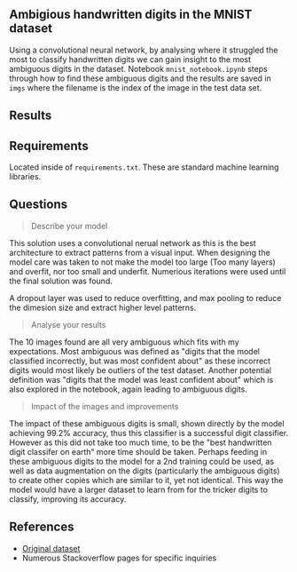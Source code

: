 ## Ambigious handwritten digits in the MNIST dataset

Using a convolutional neural network, by analysing where it struggled the most to classify handwritten digits we can gain insight to the most ambiguous digits in the dataset. Notebook `mnist_notebook.ipynb` steps through how to find these ambiguous digits and the results are saved in `imgs` where the filename is the index of the image in the test data set.

## Results

## Requirements

Located inside of `requirements.txt`. These are standard machine learning libraries.

## Questions

> Describe your model

This solution uses a convolutional nerual network as this is the best architecture to extract patterns from a visual input. When designing the model care was taken to not make the model too large (Too many layers) and overfit, nor too small and underfit. Numerious iterations were used until the final solution was found.

A dropout layer was used to reduce overfitting, and max pooling to reduce the dimesion size and extract higher level patterns.

> Analyse your results

The 10 images found are all very ambiguous which fits with my expectations. Most ambiguous was defined as "digits that the model classified incorrectly, but was most confident about" as these incorrect digits would most likely be outliers of the test dataset. Another potential definition was "digits that the model was least confident about" which is also explored in the notebook, again leading to ambiguous digits.

> Impact of the images and improvements

The impact of these ambiguous digits is small, shown directly by the model achieving 99.2% accuracy, thus this classifier is a successful digit classifier. However as this did not take too much time, to be the "best handwritten digit classifer on earth" more time should be taken. Perhaps feeding in these ambiguous digits to the model for a 2nd training could be used, as well as data augmentation on the digits (particularly the ambiguous digits) to create other copies which are similar to it, yet not identical. This way the model would have a larger dataset to learn from for the tricker digits to classify, improving its accuracy. 

## References
- [Original dataset](http://yann.lecun.com/exdb/mnist/)
- Numerous Stackoverflow pages for specific inquiries
